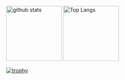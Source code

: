 <p align="left"> 
 <img alt="github stats" height="150px" src="https://github-readme-stats.vercel.app/api?username=hiro1125&theme=algolia&show_icons=ture" />
  <img alt="Top Langs" height="150px" src="https://github-readme-stats.vercel.app/api/top-langs/?username=hiro1125&show_icons=true&theme=algolia" />
</p>

[![trophy](https://github-profile-trophy.vercel.app/?username=hiro1125&theme=algolia&column=7
)](https://github.com/ryo-ma/github-profile-trophy)

